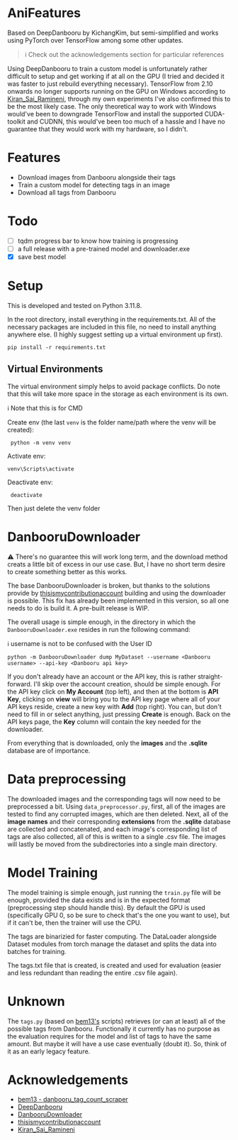 # AniFeatures
Based on DeepDanbooru by KichangKim, but semi-simplified and works using PyTorch over TensorFlow among some other updates.

> :information_source: Check out the acknowledgements section for particular references 

Using DeepDanbooru to train a custom model is unfortunately rather difficult to setup and get working if at all on the GPU (I tried and decided it was faster to just rebuild everything necessary). TensorFlow from 2.10 onwards no longer supports running on the GPU on Windows according to [Kiran_Sai_Ramineni](#acknowledgements), through my own experiments I've also confirmed this to be the most likely case. The only theoretical way to work with Windows would've been to downgrade TensorFlow and install the supported CUDA-toolkit and CUDNN, this would've been too much of a hassle and I have no guarantee that they would work with my hardware, so I didn't.

# Features
* Download images from Danbooru alongside their tags
* Train a custom model for detecting tags in an image
* Download all tags from Danbooru


# Todo
* [ ] tqdm progress bar to know how training is progressing
* [ ] a full release with a pre-trained model and downloader.exe
* [X] save best model

# Setup
This is developed and tested on Python 3.11.8.

In the root directory, install everything in the requirements.txt. All of the necessary packages are included in this file, no need to install anything anywhere else. (I highly suggest setting up a virtual environment up first).
```
pip install -r requirements.txt
```
## Virtual Environments
The virtual environment simply helps to avoid package conflicts. Do note that this will take more space in the storage as each environment is its own.

:information_source: Note that this is for CMD

Create env (the last `venv` is the folder name/path where the venv will be created):
```
 python -m venv venv
```

Activate env:
```
venv\Scripts\activate
```

Deactivate env:
```
 deactivate
```
Then just delete the venv folder


# DanbooruDownloader
:warning: There's no guarantee this will work long term, and the download method creats a little bit of excess in our use case. But, I have no short term desire to create something better as this works.

The base DanbooruDownloader is broken, but thanks to the solutions provide by [thisismycontributionaccount](#acknowledgements) building and using the downloader is possible. This fix has already been implemented in this version, so all one needs to do is build it. A pre-built release is WIP.

The overall usage is simple enough, in the directory in which the `DanbooruDownloader.exe` resides in run the following command:

:information_source: username is not to be confused with the User ID
```
python -m DanbooruDownloader dump MyDataset --username <Danbooru username> --api-key <Danbooru api key> 
```

If you don't already have an account or the API key, this is rather straight-forward. I'll skip over the account creation, should be simple enough. For the API key click on **My Account** (top left), and then at the bottom is **API Key**, clicking on **view** will bring you to the API key page where all of your API keys reside, create a new key with **Add** (top right). You can, but don't need to fill in or select anything, just pressing **Create** is enough. Back on the API keys page, the **Key** column will contain the key needed for the downloader.

From everything that is downloaded, only the **images** and the **.sqlite** database are of importance.

# Data preprocessing
The downloaded images and the corresponding tags will now need to be preprocessed a bit. Using `data_preprocessor.py`, first, all of the images are tested to find any corrupted images, which are then deleted. Next, all of the **image names** and their corresponding **extensions** from the **.sqlite** database are collected and concatenated, and each image's corresponding list of tags are also collected, all of this is written to a single .csv file. The images will lastly be moved from the subdirectories into a single main directory.

# Model Training
The model training is simple enough, just running the `train.py` file will be enough, provided the data exists and is in the expected format (preprocessing step should handle this). By default the GPU is used (specifically GPU 0, so be sure to check that's the one you want to use), but if it can't be, then the trainer will use the CPU.

The tags are binarizied for faster computing. The DataLoader alongside Dataset modules from torch manage the dataset and splits the data into batches for training.

The tags.txt file that is created, is created and used for evaluation (easier and less redundant than reading the entire .csv file again).

# Unknown
The `tags.py` (based on [bem13's](#acknowledgements) scripts) retrieves (or can at least) all of the possible tags from Danbooru. Functionally it currently has no purpose as the evaluation requires for the model and list of tags to have the same amount. But maybe it will have a use case eventually (doubt it). So, think of it as an early legacy feature.


# Acknowledgements
* [bem13 - danbooru_tag_count_scraper](https://gist.github.com/bem13/596ec5f341aaaefbabcbf1468d7852d5)
* [DeepDanbooru](https://github.com/KichangKim/DeepDanbooru)
* [DanbooruDownloader](https://github.com/KichangKim/DanbooruDownloader)
* [thisismycontributionaccount](https://github.com/KichangKim/DanbooruDownloader/pull/16)
* [Kiran_Sai_Ramineni](https://discuss.tensorflow.org/t/tensorflow-cannot-detect-gpu/23006)